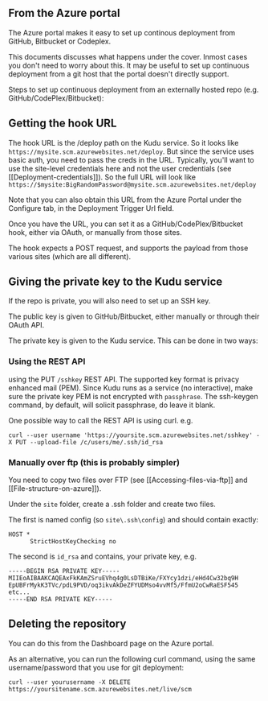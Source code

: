 ## From the Azure portal

The Azure portal makes it easy to set up continous deployment from GitHub, Bitbucket or Codeplex.

This documents discusses what happens under the cover. Inmost cases you don't need to worry about this. It may be useful to set up continuous deployment from a git host that the portal doesn't directly support.

Steps to set up continuous deployment from an externally hosted repo (e.g. GitHub/CodePlex/Bitbucket):

## Getting the hook URL

The hook URL is the /deploy path on the Kudu service. So it looks like `https://mysite.scm.azurewebsites.net/deploy`. But since the service uses basic auth, you need to pass the creds in the URL. Typically, you'll want to use the site-level credentials here and not the user credentials (see [[Deployment-credentials]]). So the full URL will look like `https://$mysite:BigRandomPassword@mysite.scm.azurewebsites.net/deploy`

Note that you can also obtain this URL from the Azure Portal under the Configure tab, in the Deployment Trigger Url field.

Once you have the URL, you can set it as a GitHub/CodePlex/Bitbucket hook, either via OAuth, or manually from those sites.

The hook expects a POST request, and supports the payload from those various sites (which are all different).


## Giving the private key to the Kudu service

If the repo is private, you will also need to set up an SSH key.

The public key is given to GitHub/Bitbucket, either manually or through their OAuth API.

The private key is given to the Kudu service. This can be done in two ways:

### Using the REST API

 using the PUT `/sshkey` REST API. The supported key format is privacy enhanced mail (PEM). Since Kudu runs as a service (no interactive), make sure the private key PEM is not encrypted with `passphrase`. The ssh-keygen command, by default, will solicit passphrase, do leave it blank.

One possible way to call the REST API is using curl. e.g.

    curl --user username 'https://yoursite.scm.azurewebsites.net/sshkey' -X PUT --upload-file /c/users/me/.ssh/id_rsa

### Manually over ftp (this is probably simpler)

You need to copy two files over FTP (see [[Accessing-files-via-ftp]] and [[File-structure-on-azure]]).

Under the `site` folder, create a .ssh folder and create two files.

The first is named config (so `site\.ssh\config`) and should contain exactly:

    HOST *
    	  StrictHostKeyChecking no

The second is `id_rsa` and contains, your private key, e.g.

    -----BEGIN RSA PRIVATE KEY-----
    MIIEoAIBAAKCAQEAxFkKAmZSruEVhq4g0LsDTBiKe/FXYcy1dzi/eHd4Cw32bq9H
    EpUBFrMykK3TVc/pdL9PVD/oq3ikvAkDeZFYUDMso4vvMf5/FfmU2oCwRaESF545
    etc...
    -----END RSA PRIVATE KEY-----
    
## Deleting the repository

You can do this from the Dashboard page on the Azure portal.

As an alternative, you can run the following curl command, using the same username/password that you use for git deployment:

    curl --user yourusername -X DELETE https://yoursitename.scm.azurewebsites.net/live/scm
